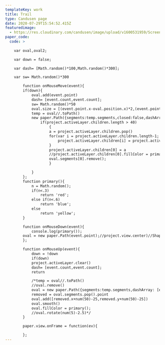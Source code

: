 ```yaml
---
templateKey: work
title: Trail
type: Candusen page
date: 2020-07-29T15:54:52.415Z
featuredimage:
  - https://res.cloudinary.com/candusen/image/upload/v1600531959/Screen_Shot_2020-09-19_at_12.10.36_PM_sqje39.png
paper_code:
  code: >
    
    var oval,oval2;

    var down = false;

    var dash= [Math.random()*100,Math.random()*300];

    var sw= Math.random()*300

    	function onMouseMove(event){
        if(down){
        	oval.add(event.point)
    		dash= [event.count,event.count];
    		sw= Math.random()*50
    		oval.size = [(event.point.x-oval.position.x)*2,(event.point.y-oval.position.y)*2]
    		temp = oval//.toPath()
    		new paper.Path({segments:temp.segments,closed:false,dashArray: dash,strokeColor: primary(),strokeWidth:sw})
    			if(project.activeLayer.children.length > 40)
    				{
    				a = project.activeLayer.children.pop()
    				for(var i = project.activeLayer.children.length-1; i > -1;i--){
    					project.activeLayer.children[i] = project.activeLayer.children[i-1]
    				}
    				project.activeLayer.children[0] = a
    				//project.activeLayer.children[0].fillColor = primary();
    				oval.segments[0].remove();
    				}

    		}
    	};
    	function primary(){
    		n = Math.random();
    		if(n<.3)
    			return 'red';
    		else if(n<.6)
    			return 'blue';
    		else
    		 	return 'yellow';
    	}

    	function onMouseDown(event){
    		console.log(primary());
        oval = new paper.Path(event.point);//project.view.center)//Shape.Ellipse(project.view.center);
    	};

    	function onMouseUp(event){
    		down = !down
    		if(down)
    		project.activeLayer.clear()
    		dash= [event.count,event.count];
    		return

    		/*temp = oval//.toPath()
    		//oval.remove()
    		oval = new paper.Path({segments:temp.segments,dashArray: [event.count,event.count],strokeColor: primary(),strokeWidth:30})
    		removed = oval.segments.pop().point
    		oval.add([removed.x+num(50)-25,removed.y+num(50)-25])
    		oval.smooth()
    		oval.fillColor = primary();
    		//oval.rotate(num(5)-2.5)*/
    	}

    	paper.view.onFrame = function(ev){

    	};
---
```


